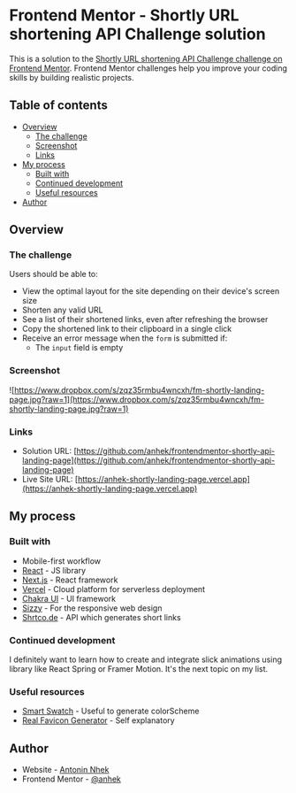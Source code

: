 # Frontend Mentor - Shortly URL shortening API Challenge solution

This is a solution to the [Shortly URL shortening API Challenge challenge on Frontend Mentor](https://www.frontendmentor.io/challenges/url-shortening-api-landing-page-2ce3ob-G). Frontend Mentor challenges help you improve your coding skills by building realistic projects.

## Table of contents

- [Overview](#overview)
  - [The challenge](#the-challenge)
  - [Screenshot](#screenshot)
  - [Links](#links)
- [My process](#my-process)
  - [Built with](#built-with)
  - [Continued development](#continued-development)
  - [Useful resources](#useful-resources)
- [Author](#author)

## Overview

### The challenge

Users should be able to:

- View the optimal layout for the site depending on their device's screen size
- Shorten any valid URL
- See a list of their shortened links, even after refreshing the browser
- Copy the shortened link to their clipboard in a single click
- Receive an error message when the `form` is submitted if:
  - The `input` field is empty

### Screenshot

![https://www.dropbox.com/s/zqz35rmbu4wncxh/fm-shortly-landing-page.jpg?raw=1](https://www.dropbox.com/s/zqz35rmbu4wncxh/fm-shortly-landing-page.jpg?raw=1)

### Links

- Solution URL: [https://github.com/anhek/frontendmentor-shortly-api-landing-page](https://github.com/anhek/frontendmentor-shortly-api-landing-page)
- Live Site URL: [https://anhek-shortly-landing-page.vercel.app](https://anhek-shortly-landing-page.vercel.app)

## My process

### Built with

- Mobile-first workflow
- [React](https://reactjs.org/) - JS library
- [Next.js](https://nextjs.org) - React framework
- [Vercel](https://vercel.com/) - Cloud platform for serverless deployment
- [Chakra UI](https://chakra-ui.com) - UI framework
- [Sizzy](https://sizzy.co/) - For the responsive web design
- [Shrtco.de](https://shrtco.de) - API which generates short links

### Continued development

I definitely want to learn how to create and integrate slick animations using library like React Spring or Framer Motion. It's the next topic on my list.

### Useful resources

- [Smart Swatch](https://smart-swatch.netlify.app) - Useful to generate colorScheme
- [Real Favicon Generator](https://realfavicongenerator.net) - Self explanatory

## Author

- Website - [Antonin Nhek](https://anhek.dev)
- Frontend Mentor - [@anhek](https://www.frontendmentor.io/profile/anhek)
